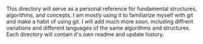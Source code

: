 This directory will serve as a personal reference for fundamental structures, algorithms, and concepts. I am mostly using it to familiarize myself with git and make a habit of using git. I will add much more soon, including diffrent variations and different languages of the same algorithms and structures. Each directory will contain it's own readme and update history.
